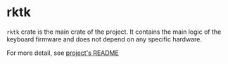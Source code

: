 # rktk

`rktk` crate is the main crate of the project. It contains the main logic of the
keyboard firmware and does not depend on any specific hardware.

For more detail, see [project's README](https://github.com/nazo6/rktk)
